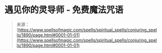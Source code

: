 <!--yml

category: 未分类

date: 2024-06-12 18:35:18

-->

# 遇见你的灵导师 - 免费魔法咒语

> 来源：[https://www.spellsofmagic.com/spells/spiritual_spells/conjuring_spells/1890/page.html#0001-01-01](https://www.spellsofmagic.com/spells/spiritual_spells/conjuring_spells/1890/page.html#0001-01-01)
